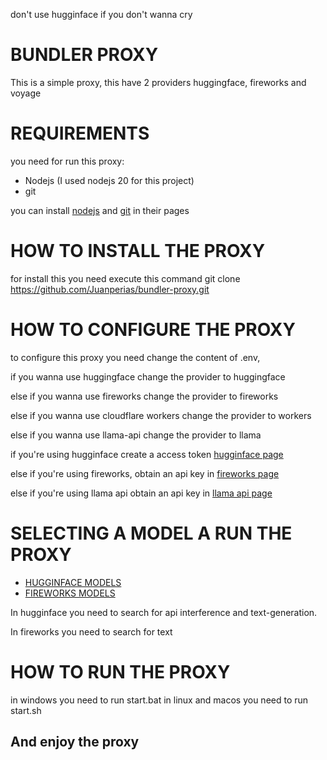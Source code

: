don't use hugginface if you don't wanna cry

# BUNDLER PROXY
This is a simple proxy, this have 2 providers huggingface, fireworks and voyage

# REQUIREMENTS
you need for run this proxy:
- Nodejs (I used nodejs 20 for this project)
- git 

you can install [nodejs](https://nodejs.org/en) and [git](https://git-scm.com/) in their pages

# HOW TO INSTALL THE PROXY
for install this you need execute this command
git clone https://github.com/Juanperias/bundler-proxy.git

# HOW TO CONFIGURE THE PROXY
to configure this proxy you need change the content of .env,

if you wanna use huggingface change the provider to huggingface

else if you wanna use fireworks change the provider to fireworks

else if you wanna use cloudflare workers change the provider to workers

else if you wanna use llama-api change the provider to llama

if you're using hugginface create a access token [hugginface page](https://huggingface.co/settings/tokens)

else if you're using fireworks, obtain an api key in 
[fireworks page](https://app.fireworks.ai/)

else if you're using llama api obtain an api key in
[llama api page](https://www.llama-api.com/)



# SELECTING A MODEL A RUN THE PROXY

- [HUGGINFACE MODELS](https://huggingface.co/models)
- [FIREWORKS MODELS](https://app.fireworks.ai/models)

In hugginface you need to search for api interference and text-generation.

In fireworks you need to search for text

# HOW TO RUN THE PROXY
in windows you need to run start.bat
in linux and macos you need to run start.sh

## And enjoy the proxy